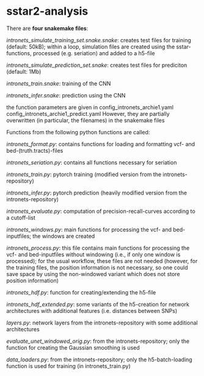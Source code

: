 # sstar2-analysis

There are **four snakemake files**:  



*intronets_simulate_training_set.snake.snake*: creates test files for training (default: 50kB); within a loop, simulation files are created using the sstar-functions, processed (e.g. seriation) and added to a h5-file



*intronets_simulate_prediction_set.snake*: creates test files for prediciton (default: 1Mb)

*intronets_train.snake*: training of the CNN

*intronets_infer.snake*: prediction using the CNN  



the function parameters are given in 
config_intronets_archie1.yaml
config_intronets_archie1_predict.yaml
However, they are partially overwritten (in particular, the filenames) in the snakemake files


Functions from the following python functions are called:  



*intronets_format.py*: contains functions for loading and formatting vcf- and bed-(truth.tracts)-files

*intronets_seriation.py*: contains all functions necessary for seriation

*intronets_train.py*: pytorch training (modified version from the intronets-repository)

*intronets_infer.py*: pytorch prediction (heavily modified version from the intronets-repository)

*intronets_evaluate.py*: computation of precision-recall-curves according to a cutoff-list

*intronets_windows.py*: main functions for processing the vcf- and bed-inputfiles; the windows are created

*intronets_process.py*: this file contains main functions for processing the vcf- and bed-inputfiles without windowing (i.e., if only one window is processed); for the usual workflow, these files are not needed (however, for the training files, the position information is not necessary, so one could save space by using the non-windowed variant which does not store position information)

*intronets_hdf.py*: function for creating/extending the h5-file

*intronets_hdf_extended.py*: some variants of the h5-creation for network architectures with additional features (i.e. distances between SNPs)

*layers.py*: network layers from the intronets-repository with some additional architectures

*evaluate_unet_windowed_orig.py*: from the intronets-repository; only the function for creating the Gaussian smoothing is used

*data_loaders.py*: from the intronets-repository; only the h5-batch-loading function is used for training (in intronets_train.py)


